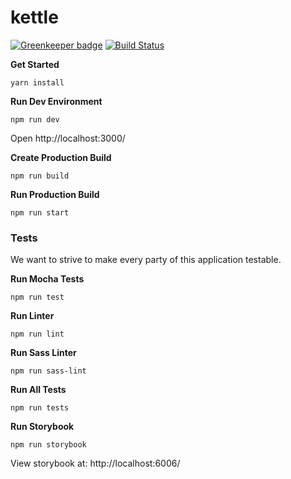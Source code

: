 # kettle

[![Greenkeeper badge](https://badges.greenkeeper.io/error-bruno/kettle.svg)](https://greenkeeper.io/)
[![Build Status](https://semaphoreci.com/api/v1/errorbruno/kettle/branches/master/badge.svg)](https://semaphoreci.com/errorbruno/kettle)

**Get Started**
```
yarn install
```

**Run Dev Environment**
```
npm run dev
```

Open http://localhost:3000/

**Create Production Build**
```
npm run build
```

**Run Production Build**
```
npm run start
```

### Tests

We want to strive to make every party of this application testable.

**Run Mocha Tests**
```
npm run test
```

**Run Linter**
```
npm run lint
```

**Run Sass Linter**
```
npm run sass-lint
```

**Run All Tests**
```
npm run tests
```

**Run Storybook**
```
npm run storybook
```

View storybook at: http://localhost:6006/

